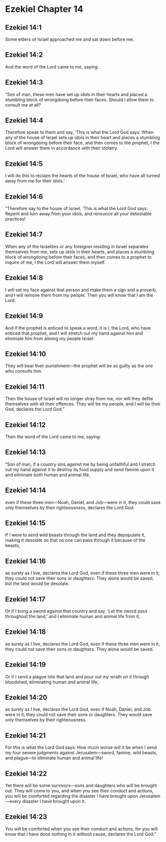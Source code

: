 # Ezekiel Chapter 14

## Ezekiel 14:1
Some elders of Israel approached me and sat down before me.

## Ezekiel 14:2
And the word of the Lord came to me, saying:

## Ezekiel 14:3
“Son of man, these men have set up idols in their hearts and placed a stumbling block of wrongdoing before their faces. Should I allow them to consult me at all?

## Ezekiel 14:4
Therefore speak to them and say, ‘This is what the Lord God says: When any of the house of Israel sets up idols in their heart and places a stumbling block of wrongdoing before their face, and then comes to the prophet, I the Lord will answer them in accordance with their idolatry.

## Ezekiel 14:5
I will do this to reclaim the hearts of the house of Israel, who have all turned away from me for their idols.’

## Ezekiel 14:6
“Therefore say to the house of Israel, ‘This is what the Lord God says: Repent and turn away from your idols, and renounce all your detestable practices!

## Ezekiel 14:7
When any of the Israelites or any foreigner residing in Israel separates themselves from me, sets up idols in their hearts, and places a stumbling block of wrongdoing before their faces, and then comes to a prophet to inquire of me, I the Lord will answer them myself.

## Ezekiel 14:8
I will set my face against that person and make them a sign and a proverb, and I will remove them from my people. Then you will know that I am the Lord.

## Ezekiel 14:9
And if the prophet is enticed to speak a word, it is I, the Lord, who have enticed that prophet, and I will stretch out my hand against him and eliminate him from among my people Israel.

## Ezekiel 14:10
They will bear their punishment—the prophet will be as guilty as the one who consults him.

## Ezekiel 14:11
Then the house of Israel will no longer stray from me, nor will they defile themselves with all their offences. They will be my people, and I will be their God, declares the Lord God.”

## Ezekiel 14:12
Then the word of the Lord came to me, saying:

## Ezekiel 14:13
“Son of man, if a country sins against me by being unfaithful and I stretch out my hand against it to destroy its food supply and send famine upon it and eliminate both human and animal life,

## Ezekiel 14:14
even if these three men—Noah, Daniel, and Job—were in it, they could save only themselves by their righteousness, declares the Lord God.

## Ezekiel 14:15
If I were to send wild beasts through the land and they depopulate it, making it desolate so that no one can pass through it because of the beasts,

## Ezekiel 14:16
as surely as I live, declares the Lord God, even if these three men were in it, they could not save their sons or daughters. They alone would be saved, but the land would be desolate.

## Ezekiel 14:17
Or if I bring a sword against that country and say, ‘Let the sword pass throughout the land,’ and I eliminate human and animal life from it,

## Ezekiel 14:18
as surely as I live, declares the Lord God, even if these three men were in it, they could not save their sons or daughters. They alone would be saved.

## Ezekiel 14:19
Or if I send a plague into that land and pour out my wrath on it through bloodshed, eliminating human and animal life,

## Ezekiel 14:20
as surely as I live, declares the Lord God, even if Noah, Daniel, and Job were in it, they could not save their sons or daughters. They would save only themselves by their righteousness.

## Ezekiel 14:21
For this is what the Lord God says: How much worse will it be when I send my four severe judgments against Jerusalem—sword, famine, wild beasts, and plague—to eliminate human and animal life!

## Ezekiel 14:22
Yet there will be some survivors—sons and daughters who will be brought out. They will come to you, and when you see their conduct and actions, you will be comforted regarding the disaster I have brought upon Jerusalem—every disaster I have brought upon it.

## Ezekiel 14:23
You will be comforted when you see their conduct and actions, for you will know that I have done nothing in it without cause, declares the Lord God.”
